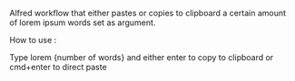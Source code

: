 Alfred workflow that either pastes or copies to clipboard a certain amount of lorem ipsum words set as argument.

How to use :

Type lorem {number of words} and either enter to copy to clipboard or cmd+enter to direct paste